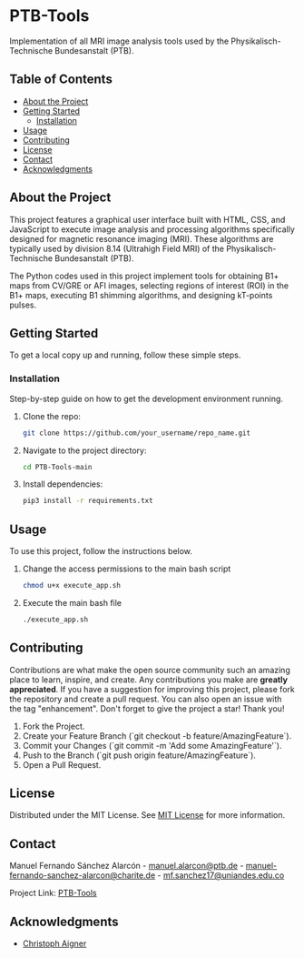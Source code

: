 # PTB-Tools

Implementation of all MRI image analysis tools used by the Physikalisch-Technische Bundesanstalt (PTB).

## Table of Contents

- [About the Project](#about-the-project)
- [Getting Started](#getting-started)
  - [Installation](#installation)
- [Usage](#usage)
- [Contributing](#contributing)
- [License](#license)
- [Contact](#contact)
- [Acknowledgments](#acknowledgments)

## About the Project

This project features a graphical user interface built with HTML, CSS, and JavaScript to execute image analysis and processing algorithms specifically designed for magnetic resonance imaging (MRI). These algorithms are typically used by division 8.14 (Ultrahigh Field MRI) of the Physikalisch-Technische Bundesanstalt (PTB).

The Python codes used in this project implement tools for obtaining B1+ maps from CV/GRE or AFI images, selecting regions of interest (ROI) in the B1+ maps, executing B1 shimming algorithms, and designing kT-points pulses.

## Getting Started

To get a local copy up and running, follow these simple steps.

### Installation

Step-by-step guide on how to get the development environment running.

1. Clone the repo:
   ```sh
   git clone https://github.com/your_username/repo_name.git
   ```
2. Navigate to the project directory:
   ```sh
   cd PTB-Tools-main
   ```
3. Install dependencies:
   ```sh
   pip3 install -r requirements.txt
   ```

## Usage

To use this project, follow the instructions below.

1. Change the access permissions to the main bash script
   ```sh
   chmod u+x execute_app.sh
   ```
2. Execute the main bash file
   ```sh
   ./execute_app.sh
   ```

## Contributing

Contributions are what make the open source community such an amazing place to learn, inspire, and create. Any contributions you make are **greatly appreciated**. If you have a suggestion for improving this project, please fork the repository and create a pull request. You can also open an issue with the tag "enhancement". Don't forget to give the project a star! Thank you!

1. Fork the Project.
2. Create your Feature Branch (\`git checkout -b feature/AmazingFeature\`).
3. Commit your Changes (\`git commit -m 'Add some AmazingFeature'\`).
4. Push to the Branch (\`git push origin feature/AmazingFeature\`).
5. Open a Pull Request.

## License

Distributed under the MIT License. See [MIT License](https://github.com/Spoksonat/PTB-Tools/blob/main/LICENCE.txt) for more information.

## Contact

Manuel Fernando Sánchez Alarcón - manuel.alarcon@ptb.de - manuel-fernando-sanchez-alarcon@charite.de - mf.sanchez17@uniandes.edu.co

Project Link: [PTB-Tools](https://github.com/Spoksonat/PTB-Tools)

## Acknowledgments

- [Christoph Aigner](https://github.com/chaigner)
